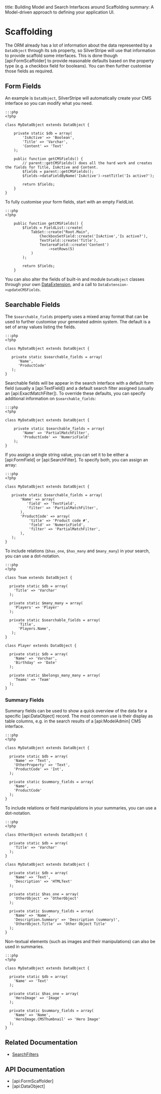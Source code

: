 title: Building Model and Search Interfaces around Scaffolding
summary: A Model-driven approach to defining your application UI.

# Scaffolding

The ORM already has a lot of information about the data represented by a `DataObject` through its `$db` property, so 
SilverStripe will use that information to provide scaffold some interfaces. This is done though [api:FormScaffolder]
to provide reasonable defaults based on the property type (e.g. a checkbox field for booleans). You can then further 
customise those fields as required.

## Form Fields

An example is `DataObject`, SilverStripe will automatically create your CMS interface so you can modify what you need.

	:::php
	<?php

	class MyDataObject extends DataObject {
		
		private static $db = array(
			'IsActive' => 'Boolean',
			'Title' => 'Varchar',
			'Content' => 'Text'
		);

		public function getCMSFields() {
			// parent::getCMSFields() does all the hard work and creates the fields for Title, IsActive and Content.
			$fields = parent::getCMSFields();
			$fields->dataFieldByName('IsActive')->setTitle('Is active?');
			
			return $fields;
		}
	}

To fully customise your form fields, start with an empty FieldList.

	:::php
	<?php

		public function getCMSFields() {
			$fields = FieldList::create(
				TabSet::create("Root.Main",
					CheckboxSetField::create('IsActive','Is active?'),
					TextField::create('Title'),
					TextareaField::create('Content')
						->setRows(5)
				)
			);
			
			return $fields;
		}



You can also alter the fields of built-in and module `DataObject` classes through your own 
[DataExtension](/developer_guides/extending/extensions), and a call to `DataExtension->updateCMSFields`.

## Searchable Fields

The `$searchable_fields` property uses a mixed array format that can be used to further customise your generated admin
system. The default is a set of array values listing the fields.

	:::php
	<?php

	class MyDataObject extends DataObject {
	
	   private static $searchable_fields = array(
	      'Name',
	      'ProductCode'
	   );
	}


Searchable fields will be appear in the search interface with a default form field (usually a [api:TextField]) and a 
default search filter assigned (usually an [api:ExactMatchFilter]). To override these defaults, you can specify 
additional information on `$searchable_fields`:

	:::php
	<?php

	class MyDataObject extends DataObject {

		private static $searchable_fields = array(
			'Name' => 'PartialMatchFilter',
			'ProductCode' => 'NumericField'
		);
	}

If you assign a single string value, you can set it to be either a [api:FormField] or [api:SearchFilter]. To specify 
both, you can assign an array:

	:::php
	<?php

	class MyDataObject extends DataObject {
	
	   private static $searchable_fields = array(
	       'Name' => array(
	          'field' => 'TextField',
	          'filter' => 'PartialMatchFilter',
	       ),
	       'ProductCode' => array(
	           'title' => 'Product code #',
	           'field' => 'NumericField',
	           'filter' => 'PartialMatchFilter',
	       ),
	   );
	}


To include relations (`$has_one`, `$has_many` and `$many_many`) in your search, you can use a dot-notation.

	:::php
	<?php

	class Team extends DataObject {
	
	  private static $db = array(
	    'Title' => 'Varchar'
	  );
	
	  private static $many_many = array(
	    'Players' => 'Player'
	  );
	
	  private static $searchable_fields = array(
	      'Title',
	      'Players.Name',
	   );
	}
	
	class Player extends DataObject {
	
	  private static $db = array(
	    'Name' => 'Varchar',
	    'Birthday' => 'Date'
	  );
	
	  private static $belongs_many_many = array(
	    'Teams' => 'Team'
	  );
	}


### Summary Fields

Summary fields can be used to show a quick overview of the data for a specific [api:DataObject] record. The most common use 
is their display as table columns, e.g. in the search results of a [api:ModelAdmin] CMS interface.

	:::php
	<?php

	class MyDataObject extends DataObject {
	
	  private static $db = array(
	    'Name' => 'Text',
	    'OtherProperty' => 'Text',
	    'ProductCode' => 'Int',
	  ); 
	
	  private static $summary_fields = array(
	    'Name',
	    'ProductCode'
	  );
	}


To include relations or field manipulations in your summaries, you can use a dot-notation.

	:::php
	<?php

	class OtherObject extends DataObject {
	
	  private static $db = array(
	    'Title' => 'Varchar'
	  );
	}
	
	class MyDataObject extends DataObject {
	
	  private static $db = array(
	    'Name' => 'Text',
	    'Description' => 'HTMLText'
	  );
	
	  private static $has_one = array(
	    'OtherObject' => 'OtherObject'
	  );
	
	  private static $summary_fields = array(
	    'Name' => 'Name',
	    'Description.Summary' => 'Description (summary)',
	    'OtherObject.Title' => 'Other Object Title'
	  );
	}


Non-textual elements (such as images and their manipulations) can also be used in summaries.

	:::php
	<?php

	class MyDataObject extends DataObject {
	
	  private static $db = array(
	    'Name' => 'Text'
	  );
	
	  private static $has_one = array(
	    'HeroImage' => 'Image'
	  );
	
	  private static $summary_fields = array(
	    'Name' => 'Name',
	    'HeroImage.CMSThumbnail' => 'Hero Image'
	  );
	}

## Related Documentation

* [SearchFilters](searchfilters)

## API Documentation

* [api:FormScaffolder]
* [api:DataObject]
